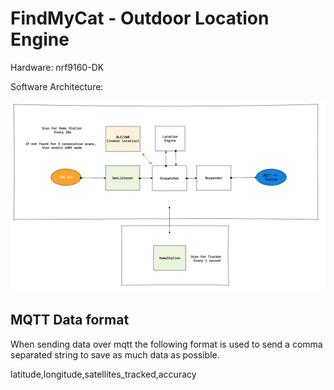 # FindMyCat - Outdoor Location Engine

Hardware: nrf9160-DK

Software Architecture:

![arch](./arch.png)



## MQTT Data format
When sending data over mqtt the following format is used to send a comma separated string to save as much data as possible.

latitude,longitude,satellites_tracked,accuracy
